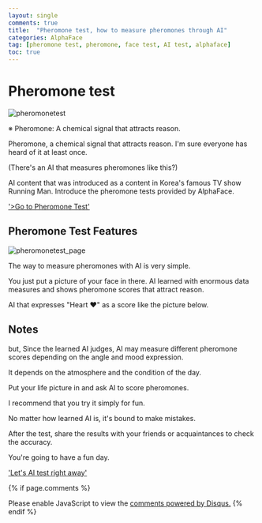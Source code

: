 ```yaml
---
layout: single
comments: true
title:  "Pheromone test, how to measure pheromones through AI"
categories: AlphaFace
tag: [pheromone test, pheromone, face test, AI test, alphaface]
toc: true
---
```



  <!-- Google addsense -->
  <script async src="https://pagead2.googlesyndication.com/pagead/js/adsbygoogle.js?client=ca-pub-2367691231152778"
    crossorigin="anonymous"></script>
  <!-- 상단 2개 -->
  <ins class="adsbygoogle" style="display:block" data-ad-client="ca-pub-2367691231152778" data-ad-slot="7442206282"
    data-ad-format="auto" data-full-width-responsive="true"></ins>
  <script>
    (adsbygoogle = window.adsbygoogle || []).push({});
  </script>


# Pheromone test

![pheromonetest](/assets/img/33-1.jpg)

※ Pheromone: A chemical signal that attracts reason.

Pheromone, a chemical signal that attracts reason.
I'm sure everyone has heard of it at least once.

(There's an AI that measures pheromones like this?)


AI content that was introduced as a content in Korea's famous TV show Running Man.
Introduce the pheromone tests provided by AlphaFace.

<a href="https://alphaface-ai.com/pheromonetest/">'>Go to Pheromone Test'</a>



## Pheromone Test Features

![pheromonetest_page](/assets/img/33-2.jpg)

The way to measure pheromones with AI is very simple.

You just put a picture of your face in there.
AI learned with enormous data measures and shows pheromone scores that attract reason.

AI that expresses "Heart ♥" as a score like the picture below.


## Notes

but,
Since the learned AI judges, AI may measure different pheromone scores depending on the angle and mood expression.

It depends on the atmosphere and the condition of the day.

Put your life picture in and ask AI to score pheromones.

I recommend that you try it simply for fun.

No matter how learned AI is, it's bound to make mistakes.

After the test, share the results with your friends or acquaintances to check the accuracy.

You're going to have a fun day.

<a href="https://alphaface-ai.com/">'Let's AI test right away'</a>




  <!-- Google addsense -->
  <script async src="https://pagead2.googlesyndication.com/pagead/js/adsbygoogle.js?client=ca-pub-2367691231152778"
    crossorigin="anonymous"></script>
  <!-- alphaface.footer.add -->
  <ins class="adsbygoogle" style="display:block" data-ad-client="ca-pub-2367691231152778" data-ad-slot="8141421734"
    data-ad-format="auto" data-full-width-responsive="true"></ins>
  <script>
    (adsbygoogle = window.adsbygoogle || []).push({});
  </script>


{% if page.comments %}
<div id="disqus_thread"></div>
<script>
    /**
    *  RECOMMENDED CONFIGURATION VARIABLES: EDIT AND UNCOMMENT THE SECTION BELOW TO INSERT DYNAMIC VALUES FROM YOUR PLATFORM OR CMS.
    *  LEARN WHY DEFINING THESE VARIABLES IS IMPORTANT: https://disqus.com/admin/universalcode/#configuration-variables    */
    
    var disqus_config = function () {
    this.page.url = "{{ page.url | absolute_url }};";  // Replace PAGE_URL with your page's canonical URL variable
    this.page.identifier = "{{ page.id }}";; // Replace PAGE_IDENTIFIER with your page's unique identifier variable
    };
    
    (function() { // DON'T EDIT BELOW THIS LINE
    var d = document, s = d.createElement('script');
    s.src = 'https://alphafaceblog.disqus.com/embed.js';
    s.setAttribute('data-timestamp', +new Date());
    (d.head || d.body).appendChild(s);
    })();
</script>
<noscript>Please enable JavaScript to view the <a href="https://disqus.com/?ref_noscript">comments powered by Disqus.</a></noscript>
{% endif %}